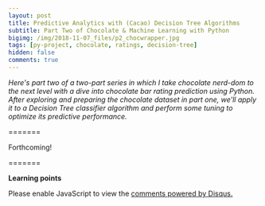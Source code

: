 ```yaml
---
layout: post
title: Predictive Analytics with (Cacao) Decision Tree Algorithms
subtitle: Part Two of Chocolate & Machine Learning with Python
bigimg: /img/2018-11-07_files/p2_chocwrapper.jpg
tags: [py-project, chocolate, ratings, decision-tree]
hidden: false
comments: true
---
```


_Here's part two of a two-part series in which I take chocolate nerd-dom to the next level with a dive into chocolate bar rating prediction using Python. After exploring and preparing the chocolate dataset in part one, we'll apply it to a Decision Tree classifier algorithm and perform some tuning to optimize its predictive performance._

=======

Forthcoming!

=======

**Learning points**

<div id="disqus_thread"></div>
<script>

/**
*  RECOMMENDED CONFIGURATION VARIABLES: EDIT AND UNCOMMENT THE SECTION BELOW TO INSERT DYNAMIC VALUES FROM YOUR PLATFORM OR CMS.
*  LEARN WHY DEFINING THESE VARIABLES IS IMPORTANT: https://disqus.com/admin/universalcode/#configuration-variables*/
/*
var disqus_config = function () {
this.page.url = PAGE_URL;  // Replace PAGE_URL with your page's canonical URL variable
this.page.identifier = PAGE_IDENTIFIER; // Replace PAGE_IDENTIFIER with your page's unique identifier variable
};
*/
(function() { // DON'T EDIT BELOW THIS LINE
var d = document, s = d.createElement('script');
s.src = 'https://https-mguideng-github-io.disqus.com/embed.js';
s.setAttribute('data-timestamp', +new Date());
(d.head || d.body).appendChild(s);
})();
</script>
<noscript>Please enable JavaScript to view the <a href="https://disqus.com/?ref_noscript">comments powered by Disqus.</a></noscript>
